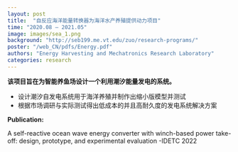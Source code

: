 ```yaml
---
layout: post
title:  "自反应海洋能量转换器为海洋水产养殖提供动力项目"
time: "2020.08 – 2021.05"
image: images/sea_1.png
background: "http://seb199.me.vt.edu/zuo/research-programs/"
poster: "/web_CN/pdfs/Energy.pdf"
authors: "Energy Harvesting and Mechatronics Research Laboratory"
categories: research
---
```

**该项目旨在为智能养鱼场设计一个利用潮汐能量发电的系统。** 
- 设计潮汐自发电系统用于海洋养殖并制作出缩小版模型并测试
- 根据市场调研与实际测试得出低成本的并且高耐久度的发电系统解决方案

**Publication:**

A self-reactive ocean wave energy converter with winch-based power take-off: design, prototype, and experimental evaluation -IDETC 2022
